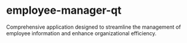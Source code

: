 # employee-manager-qt
Comprehensive application designed to streamline the management of employee information and enhance organizational efficiency.
